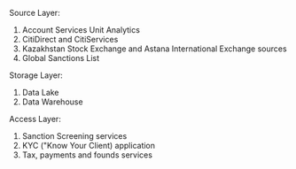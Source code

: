 Source Layer:

1. Account Services Unit Analytics
2. CitiDirect and CitiServices
3. Kazakhstan Stock Exchange and Astana International Exchange sources 
4. Global Sanctions List

Storage Layer:

1. Data Lake
2. Data Warehouse

Access Layer:

1. Sanction Screening services
2. KYC ("Know Your Client) application
3. Tax, payments and founds services

 
